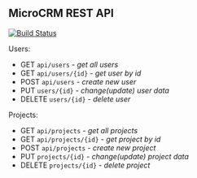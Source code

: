 ## MicroCRM REST API 

[![Build Status](https://travis-ci.com/kester36/laravel-microcrm-api.svg?branch=master)](https://travis-ci.com/kester36/laravel-microcrm-api)

Users:
- GET `api/users` - _get all users_
- GET `api/users/{id}` - _get user by id_
- POST `api/users` - _create new user_
- PUT `users/{id}` - _change(update) user data_
- DELETE `users/{id}` - _delete user_

Projects:
- GET `api/projects` - _get all projects_
- GET `api/projects/{id}` - _get project by id_
- POST `api/projects` - _create new project_
- PUT `projects/{id}` - _change(update) project data_
- DELETE `projects/{id}` - _delete project_
